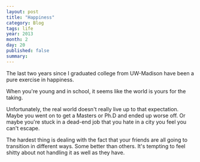 ```yaml
---
layout: post
title: "Happiness"
category: Blog
tags: life
year: 2013
month: 2
day: 20
published: false
summary: 
---
```


The last two years since I graduated college from UW-Madison have been a pure exercise in happiness.

When you're young and in school, it seems like the world is yours for the taking.

Unfortunately, the real world doesn't really live up to that expectation. Maybe you went on to get a Masters or Ph.D and ended up worse off. Or maybe you're stuck in a dead-end job that you hate in a city you feel you can't escape.

The hardest thing is dealing with the fact that your friends are all going to transition in different ways. Some better than others. It's tempting to feel shitty about not handling it as well as they have.



